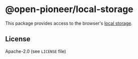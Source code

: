 # @open-pioneer/local-storage

This package provides access to the browser's [local storage](https://developer.mozilla.org/en-US/docs/Web/API/Window/localStorage).

## License

Apache-2.0 (see `LICENSE` file)
